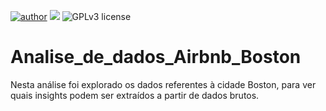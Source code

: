 [![author](https://img.shields.io/badge/author-Amanda-red.svg)](https://www.linkedin.com/in/amandamagalhaesantonio/) [![](https://img.shields.io/badge/python-3.7+-blue.svg)](https://www.python.org/downloads/release/python-365/) ![GPLv3 license](https://img.shields.io/badge/License-GPLv3-blue.svg)

# Analise_de_dados_Airbnb_Boston
Nesta análise foi explorado os dados referentes à cidade Boston, para ver quais insights podem ser extraídos a partir de dados brutos.

